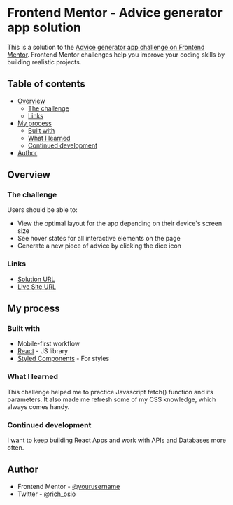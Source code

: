 # Frontend Mentor - Advice generator app solution

This is a solution to the [Advice generator app challenge on Frontend Mentor](https://www.frontendmentor.io/challenges/advice-generator-app-QdUG-13db). Frontend Mentor challenges help you improve your coding skills by building realistic projects.

## Table of contents

- [Overview](#overview)
  - [The challenge](#the-challenge)
  - [Links](#links)
- [My process](#my-process)
  - [Built with](#built-with)
  - [What I learned](#what-i-learned)
  - [Continued development](#continued-development)
- [Author](#author)

## Overview

### The challenge

Users should be able to:

- View the optimal layout for the app depending on their device's screen size
- See hover states for all interactive elements on the page
- Generate a new piece of advice by clicking the dice icon
### Links

- [Solution URL](https://www.frontendmentor.io/challenges/advice-generator-app-QdUG-13db/hub/single-page-built-with-react-MRhoMoDDjr)
- [Live Site URL](https://ineedadvices.netlify.app)

## My process

### Built with

- Mobile-first workflow
- [React](https://reactjs.org/) - JS library
- [Styled Components](https://styled-components.com/) - For styles

### What I learned

This challenge helped me to practice Javascript fetch() function and its parameters. It also made me refresh some of my CSS knowledge, which always comes handy.
### Continued development

I want to keep building React Apps and work with APIs and Databases more often.
## Author

- Frontend Mentor - [@yourusername](https://www.frontendmentor.io/profile/Rich15)
- Twitter - [@rich_osio](https://www.twitter.com/rich_osio)
